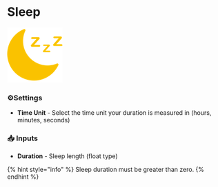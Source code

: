 # Sleep

![Suspend the script for a given amount of time.](../../.gitbook/assets/sleep.png)

### ⚙Settings

* **Time Unit** - Select the time unit your duration is measured in \(hours, minutes, seconds\)

### 📥 Inputs

* **Duration** - Sleep length \(float type\)

{% hint style="info" %}
Sleep duration must be greater than zero.
{% endhint %}



